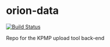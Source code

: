 # orion-data

[![Build Status](https://travis-ci.org/KPMP/orion-data.svg?branch=develop)](https://travis-ci.org/KPMP/orion-data)

Repo for the KPMP upload tool back-end


